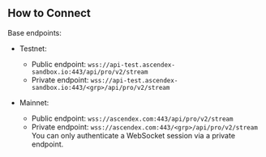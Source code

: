 ## How to Connect

Base endpoints:

* Testnet: 
  * Public endpoint: `wss://api-test.ascendex-sandbox.io:443/api/pro/v2/stream`
  * Private endpoint: `wss://api-test.ascendex-sandbox.io:443/<grp>/api/pro/v2/stream`
  
* Mainnet:
  * Public endpoint: `wss://ascendex.com:443/api/pro/v2/stream`
  * Private endpoint: `wss://ascendex.com:443/<grp>/api/pro/v2/stream`
You can only authenticate a WebSocket session via a private endpoint.
